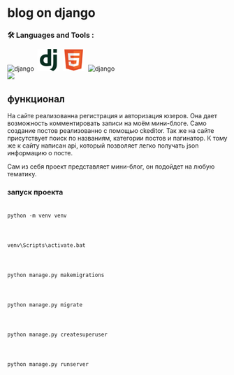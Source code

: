 # blog on django
### :hammer_and_wrench: Languages and Tools :
<div>
      <img src="https://www.django-rest-framework.org/img/logo.png" title="django" alt="django" height="80"/>&nbsp;
      <img src="https://raw.githubusercontent.com/devicons/devicon/1119b9f84c0290e0f0b38982099a2bd027a48bf1/icons/django/django-plain.svg" title="django" alt="django"          height="50"/>&nbsp;
    <img src="https://raw.githubusercontent.com/devicons/devicon/1119b9f84c0290e0f0b38982099a2bd027a48bf1/icons/html5/html5-original.svg" title="django" alt="django"  height="50"/>&nbsp;
    <img src="https://upload.wikimedia.org/wikipedia/commons/thumb/b/b2/Bootstrap_logo.svg/2560px-Bootstrap_logo.svg.png" title="django" alt="django" height="50"/>&nbsp;
</div>

<img src="https://sun9-54.userapi.com/impg/1_x1OtFjJGZtRmw92VoQwvRaVmPcxg0Dp59Kjw/W-FzyjP2gD0.jpg?size=1740x452&quality=96&sign=7f52317cca2dcf0049314a3497f3ca12&type=album">

<h2>функционал</h2>
На сайте реализованна регистрация и авторизация юзеров. Она дает возможность комментировать записи на моём мини-блоге. Само создание постов реализованно с помощью ckeditor. Так же на сайте присутствует поиск по названиям, категории постов и пагинатор. К тому же к сайту написан api, который позволяет легко получать json информацию о посте.


Сам из себя проект представляет мини-блог, он подойдет на любую тематику.


<h3> запуск проекта </h3>

<code> 
python -m venv venv
</code>

<br>
<br>

<code> 
venv\Scripts\activate.bat
</code>

<br>
<br>


<code> 
python manage.py makemigrations
</code>

<br>
<br>

<code>
python manage.py migrate
</code>

<br>
<br>

<code>
python manage.py createsuperuser
</code>

<br>
<br>

<code>
python manage.py runserver
</code>

